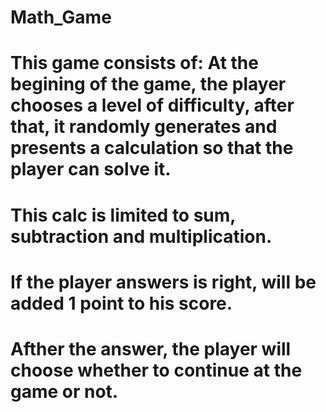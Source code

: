 # Math_Game

# This game consists of: At the begining of the game, the player chooses a level of difficulty, after that, it randomly generates and presents a calculation so that the player can solve it.
# This calc is limited to sum, subtraction and multiplication.
# If the player answers is right, will be added 1 point to his score.
# Afther the answer, the player will choose whether to continue at the game or not.
